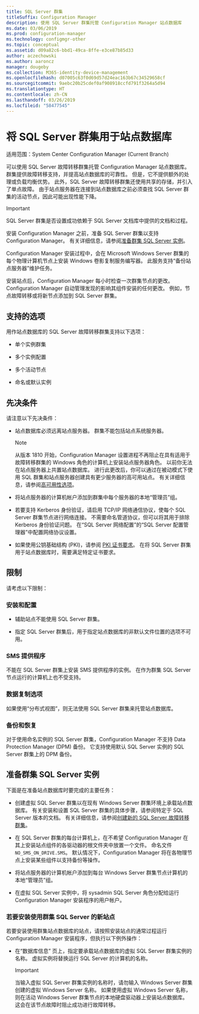 ```yaml
---
title: SQL Server 群集
titleSuffix: Configuration Manager
description: 使用 SQL Server 群集托管 Configuration Manager 站点数据库
ms.date: 03/06/2019
ms.prod: configuration-manager
ms.technology: configmgr-other
ms.topic: conceptual
ms.assetid: d09a82c6-bbd1-49ca-8ffe-e3ce87b85d33
author: aczechowski
ms.author: aaroncz
manager: dougeby
ms.collection: M365-identity-device-management
ms.openlocfilehash: d07005c63f0d69d57d24eac163b67c34529658cf
ms.sourcegitcommit: 9aebc20b25cdef0af908918ccfd791f3264a5d94
ms.translationtype: HT
ms.contentlocale: zh-CN
ms.lasthandoff: 03/26/2019
ms.locfileid: "58477545"
---
```

# <a name="use-a-sql-server-cluster-for-the-site-database"></a>将 SQL Server 群集用于站点数据库

适用范围：System Center Configuration Manager (Current Branch)

可以使用 SQL Server 故障转移群集托管 Configuration Manager 站点数据库。 群集提供故障转移支持，并提高站点数据库的可靠性。 但是，它不提供额外的处理或负载均衡优势。 此外，SQL Server 故障转移群集还使用共享的存储，并引入了单点故障。 由于站点服务器在连接到站点数据库之前必须查找 SQL Server 群集的活动节点，因此可能出现性能下降。  

> [!IMPORTANT]  
> SQL Server 群集是否设置成功依赖于 SQL Server 文档库中提供的文档和过程。  


安装 Configuration Manager 之前，准备 SQL Server 群集以支持 Configuration Manager。 有关详细信息，请参阅[准备群集 SQL Server 实例](#bkmk_prepare)。

Configuration Manager 安装过程中，会在 Microsoft Windows Server 群集的每个物理计算机节点上安装 Windows 卷影复制服务编写器。 此服务支持“备份站点服务器”维护任务。  

安装站点后，Configuration Manager 每小时检查一次群集节点的更改。 Configuration Manager 自动管理发现的影响其组件安装的任何更改。 例如，节点故障转移或将新节点添加到 SQL Server 群集。  



## <a name="supported-options"></a>支持的选项

用作站点数据库的 SQL Server 故障转移群集支持以下选项：

- 单个实例群集  

- 多个实例配置  

- 多个活动节点  

- 命名或默认实例  



## <a name="prerequisites"></a>先决条件

请注意以下先决条件：  

- 站点数据库必须远离站点服务器。 群集不能包括站点系统服务器。  

    > [!Note]  
    > 从版本 1810 开始，Configuration Manager 设置进程不再阻止在具有适用于故障转移群集的 Windows 角色的计算机上安装站点服务器角色。 以前你无法在站点服务器上共置站点数据库。 进行此更改后，你可以通过在被动模式下使用 SQL 群集和站点服务器创建具有更少服务器的高可用站点。 有关详细信息，请参阅[高可用性选项](/sccm/core/servers/deploy/configure/high-availability-options)。 <!--3607761, fka 1359132-->  

- 将站点服务器的计算机帐户添加到群集中每个服务器的本地“管理员”组。  

- 若要支持 Kerberos 身份验证，请启用 TCP/IP 网络通信协议，使每个 SQL Server 群集节点进行网络连接。 不需要命名管道协议，但可以将其用于排除 Kerberos 身份验证问题。 在“SQL Server 网络配置”的“SQL Server 配置管理器”中配置网络协议设置。  

- 如果使用公钥基础结构 (PKI)，请参阅 [PKI 证书要求](/sccm/core/plan-design/network/pki-certificate-requirements)。 在将 SQL Server 群集用于站点数据库时，需要满足特定证书要求。  



## <a name="limitations"></a>限制

请考虑以下限制：  


### <a name="installation-and-configuration"></a>安装和配置

- 辅助站点不能使用 SQL Server 群集。  

- 指定 SQL Server 群集后，用于指定站点数据库的非默认文件位置的选项不可用。  


### <a name="sms-provider"></a>SMS 提供程序

不能在 SQL Server 群集上安装 SMS 提供程序的实例。 在作为群集 SQL Server 节点运行的计算机上也不受支持。  


### <a name="data-replication-options"></a>数据复制选项

如果使用“分布式视图”，则无法使用 SQL Server 群集来托管站点数据库。  


### <a name="backup-and-recovery"></a>备份和恢复

对于使用命名实例的 SQL Server 群集，Configuration Manager 不支持 Data Protection Manager (DPM) 备份。 它支持使用默认 SQL Server 实例的 SQL Server 群集上的 DPM 备份。  



## <a name="bkmk_prepare"></a>准备群集 SQL Server 实例  

下面是在准备站点数据库时要完成的主要任务：

- 创建虚拟 SQL Server 群集以在现有 Windows Server 群集环境上承载站点数据库。 有关安装和设置 SQL Server 群集的具体步骤，请参阅特定于 SQL Server 版本的文档。 有关详细信息，请参阅[创建新的 SQL Server 故障转移群集](https://docs.microsoft.com/sql/sql-server/failover-clusters/install/create-a-new-sql-server-failover-cluster-setup?view=sql-server-2017)。  

- 在 SQL Server 群集的每台计算机上，在不希望 Configuration Manager 在其上安装站点组件的各驱动器的根文件夹中放置一个文件。 命名文件 `NO_SMS_ON_DRIVE.SMS`。 默认情况下，Configuration Manager 将在各物理节点上安装某些组件以支持备份等操作。  

- 将站点服务器的计算机帐户添加到每台 Windows Server 群集节点计算机的本地“管理员”组。  

- 在虚拟 SQL Server 实例中，将 sysadmin SQL Server 角色分配给运行 Configuration Manager 安装程序的用户帐户。  


### <a name="to-install-a-new-site-using-a-clustered-sql-server"></a>若要安装使用群集 SQL Server 的新站点  

若要安装使用群集站点数据库的站点，请按照安装站点的通常过程运行 Configuration Manager 安装程序，但执行以下例外操作：  

- 在“数据库信息”  页上，指定要承载站点数据库的虚拟 SQL Server 群集实例的名称。 虚拟实例将替换运行 SQL Server 的计算机的名称。  

    > [!IMPORTANT]  
    > 当输入虚拟 SQL Server 群集实例的名称时，请勿输入 Windows Server 群集创建的虚拟 Windows Server 名称。 如果使用虚拟 Windows Server 名称，则在活动 Windows Server 群集节点的本地硬盘驱动器上安装站点数据库。 这会在该节点故障时阻止成功进行故障转移。  
